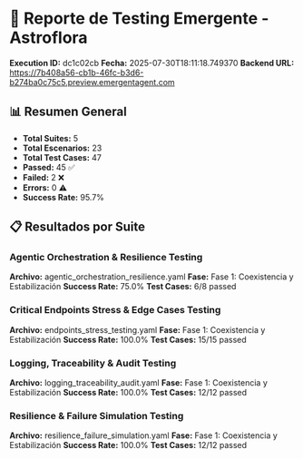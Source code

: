 # 🧬 Reporte de Testing Emergente - Astroflora

**Execution ID:** dc1c02cb
**Fecha:** 2025-07-30T18:11:18.749370
**Backend URL:** https://7b408a56-cb1b-46fc-b3d6-b274ba0c75c5.preview.emergentagent.com

## 📊 Resumen General

- **Total Suites:** 5
- **Total Escenarios:** 23
- **Total Test Cases:** 47
- **Passed:** 45 ✅
- **Failed:** 2 ❌
- **Errors:** 0 ⚠️
- **Success Rate:** 95.7%

## 📋 Resultados por Suite

### Agentic Orchestration & Resilience Testing
**Archivo:** agentic_orchestration_resilience.yaml
**Fase:** Fase 1: Coexistencia y Estabilización
**Success Rate:** 75.0%
**Test Cases:** 6/8 passed

### Critical Endpoints Stress & Edge Cases Testing
**Archivo:** endpoints_stress_testing.yaml
**Fase:** Fase 1: Coexistencia y Estabilización
**Success Rate:** 100.0%
**Test Cases:** 15/15 passed

### Logging, Traceability & Audit Testing
**Archivo:** logging_traceability_audit.yaml
**Fase:** Fase 1: Coexistencia y Estabilización
**Success Rate:** 100.0%
**Test Cases:** 12/12 passed

### Resilience & Failure Simulation Testing
**Archivo:** resilience_failure_simulation.yaml
**Fase:** Fase 1: Coexistencia y Estabilización
**Success Rate:** 100.0%
**Test Cases:** 12/12 passed

